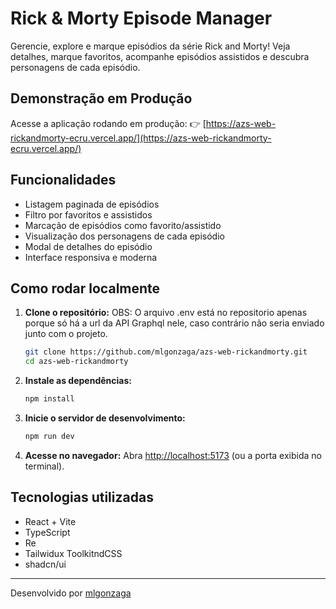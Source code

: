 # Rick & Morty Episode Manager

Gerencie, explore e marque episódios da série Rick and Morty! Veja detalhes, marque favoritos, acompanhe episódios assistidos e descubra personagens de cada episódio.

## Demonstração em Produção

Acesse a aplicação rodando em produção:
👉 [https://azs-web-rickandmorty-ecru.vercel.app/](https://azs-web-rickandmorty-ecru.vercel.app/)

## Funcionalidades
- Listagem paginada de episódios
- Filtro por favoritos e assistidos
- Marcação de episódios como favorito/assistido
- Visualização dos personagens de cada episódio
- Modal de detalhes do episódio
- Interface responsiva e moderna

## Como rodar localmente

1. **Clone o repositório:**
OBS: O arquivo .env está no repositorio apenas porque só há a url da API Graphql nele, caso contrário não seria enviado junto com o projeto.

   ```bash
   git clone https://github.com/mlgonzaga/azs-web-rickandmorty.git
   cd azs-web-rickandmorty
   ```

2. **Instale as dependências:**
   ```bash
   npm install

   ```

3. **Inicie o servidor de desenvolvimento:**
   ```bash
   npm run dev

   ```

4. **Acesse no navegador:**
   Abra [http://localhost:5173](http://localhost:5173) (ou a porta exibida no terminal).

## Tecnologias utilizadas
- React + Vite
- TypeScript
- Re
- Tailwidux ToolkitndCSS
- shadcn/ui

---

Desenvolvido por [mlgonzaga](https://github.com/mlgonzaga)


